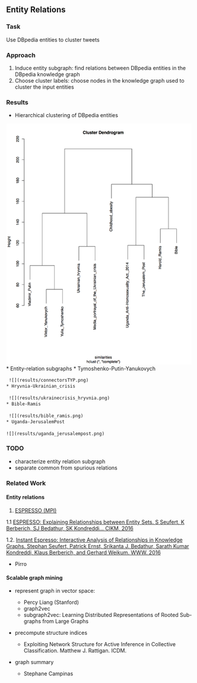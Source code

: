## Entity Relations

### Task
Use DBpedia entities to cluster tweets

### Approach

1. Induce entity subgraph: find relations between DBpedia entities in the DBpedia knowledge graph
2. Choose cluster labels: choose nodes in the knowledge graph used to cluster the input entities


### Results
* Hierarchical clustering of DBpedia entities
<img src="results/10_hclust.png" width="500">
* Entity-relation subgraphs
    * Tymoshenko-Putin-Yanukovych

     ![](results/connectorsTYP.png)
    * Hryvnia-Ukrainian_crisis

     ![](results/ukrainecrisis_hryvnia.png)
    * Bible-Ramis

     ![](results/bible_ramis.png)
    * Uganda-JerusalemPost

    ![](results/uganda_jerusalempost.png)

### TODO

* characterize entity relation subgraph
* separate common from spurious relations

### Related Work

#### Entity relations

1. [ESPRESSO (MPI)](http://espresso.mpi-inf.mpg.de/)

1.1 [ESPRESSO: Explaining Relationships between Entity Sets. S Seufert, K Berberich, SJ Bedathur, SK Kondreddi… CIKM, 2016](https://people.mpi-inf.mpg.de/~kberberi/publications/2016-cikm2016-2.pdf)

1.2. [Instant Espresso: Interactive Analysis of Relationships in Knowledge Graphs. Stephan Seufert, Patrick Ernst, Srikanta J. Bedathur, Sarath Kumar Kondreddi, Klaus Berberich, and Gerhard Weikum. WWW. 2016](http://www2016.net/proceedings/companion/p251.pdf)

* Pirro

#### Scalable graph mining
  * represent graph in vector space:
      * Percy Liang (Stanford)
      * graph2vec
      * subgraph2vec: Learning Distributed Representations of Rooted Sub-graphs from Large Graphs

  * precompute structure indices

      * Exploiting Network Structure for Active Inference in Collective Classification. Matthew J. Rattigan. ICDM.


  * graph summary
      * Stephane Campinas
